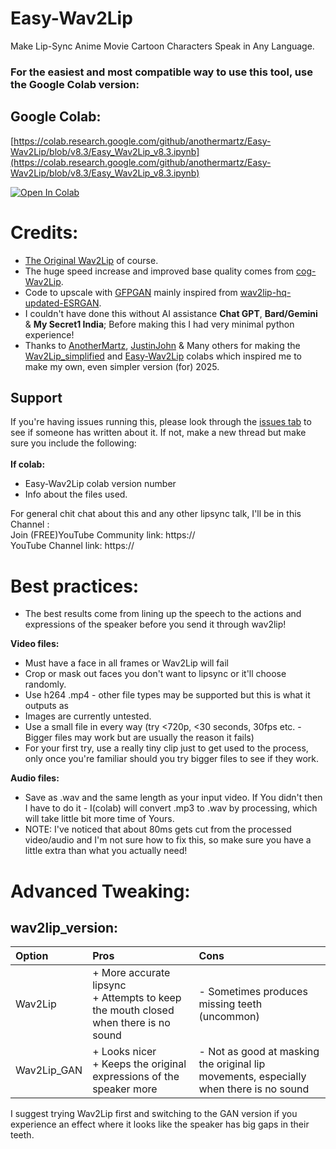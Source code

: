 # Easy-Wav2Lip
Make Lip-Sync Anime Movie Cartoon Characters Speak in Any Language.
### For the easiest and most compatible way to use this tool, use the Google Colab version:

## Google Colab:
[https://colab.research.google.com/github/anothermartz/Easy-Wav2Lip/blob/v8.3/Easy_Wav2Lip_v8.3.ipynb](https://colab.research.google.com/github/anothermartz/Easy-Wav2Lip/blob/v8.3/Easy_Wav2Lip_v8.3.ipynb)

[![Open In Colab](https://colab.research.google.com/assets/colab-badge.svg)](https://colab.research.google.com/github/anothermartz/Easy-Wav2Lip/blob/v8.3/Easy_Wav2Lip_v8.3.ipynb)

# Credits:
* [The Original Wav2Lip](https://github.com/Rudrabha/Wav2Lip) of course.
* The huge speed increase and improved base quality comes from [cog-Wav2Lip](https://github.com/devxpy/cog-Wav2Lip).
* Code to upscale with [GFPGAN](https://github.com/TencentARC/GFPGAN) mainly inspired from [wav2lip-hq-updated-ESRGAN](https://github.com/GucciFlipFlops1917/wav2lip-hq-updated-ESRGAN).
* I couldn't have done this without AI assistance **Chat GPT**, **Bard/Gemini** & **My Secret1 India**; Before making this I had very minimal python experience! 
* Thanks to [AnotherMartz](https://github.com/anothermartz/Easy-Wav2Lip), [JustinJohn](https://github.com/justinjohn0306) & Many others for making the [Wav2Lip_simplified](https://colab.research.google.com/github/justinjohn0306/Wav2Lip/blob/master/Wav2Lip_simplified_v5.ipynb) and 
[Easy-Wav2Lip](https://colab.research.google.com/github/anothermartz/Easy-Wav2Lip/blob/v8.3/Easy_Wav2Lip_v8.3.ipynb)
colabs which inspired me to make my own, even simpler version (for) 2025.

## Support
If you're having issues running this, please look through the [issues tab](https://github.com/rajshekharrr/Easy-Wav2Lip/issues) to see if someone has written about it. If not, make a new thread but make sure you include the following:<br>
 <br> **If colab:**
 - Easy-Wav2Lip colab version number
 - Info about the files used.

For general chit chat about this and any other lipsync talk, I'll be in this Channel :<br>
Join (FREE)YouTube Community link: https://   <br>
YouTube Channel link: https://

# Best practices:
* The best results come from lining up the speech to the actions and expressions of the speaker before you send it through wav2lip!

**Video files:**
* Must have a face in all frames or Wav2Lip will fail
* Crop or mask out faces you don't want to lipsync or it'll choose randomly.
* Use h264 .mp4 - other file types may be supported but this is what it outputs as
* Images are currently untested.
* Use a small file in every way (try <720p, <30 seconds, 30fps <b></b> etc. - Bigger files may work but are usually the reason it fails)
* For your first try, use a really tiny clip just to get used to the process, only once you're familiar should you try bigger files to see if they work.

**Audio files:**
* Save as .wav and the same length as your input video. If You didn't then I have to do it - I(colab) will convert .mp3 to .wav by processing, which will take little bit more time of Yours.
* NOTE: I've noticed that about 80ms gets cut from the processed video/audio and I'm not sure how to fix this, so make sure you have a little extra than what you actually need!

# Advanced Tweaking:
## wav2lip_version:
| Option | Pros | Cons |
|:-------|:-----|:-----|
| Wav2Lip | + More accurate lipsync <br> + Attempts to keep the mouth closed when there is no sound | - Sometimes produces missing teeth (uncommon) |
| Wav2Lip_GAN | + Looks nicer <br> + Keeps the original expressions of the speaker more | - Not as good at masking the original lip movements, especially when there is no sound |

I suggest trying Wav2Lip first and switching to the GAN version if you experience an effect where it looks like the speaker has big gaps in their teeth.
